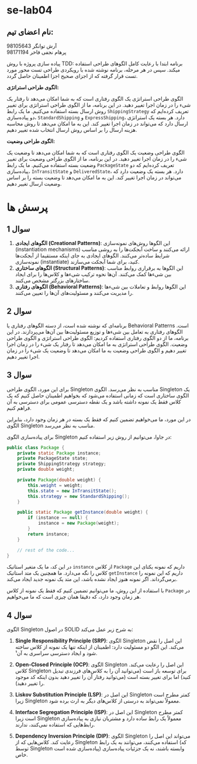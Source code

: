 # se-lab04
## نام اعضای تیم:
آرش توانگر 98105643 
</br>
پرهام نجفی فاخر 98171194

پیاده سازی پروژه با روش TDD:
برنامه ابتدا با  رعایت کامل الگوهای طراحی استفاده میکند. سپس در هر مرحله، برنامه نوشته شده با رویکردی طراحی تست محور مورد تست قرار گرفته که از اجزای صحیح اجزا اطمینان حاصل گردد.


**الگوی طراحی استراتژی:**

الگوی طراحی استراتژی یک الگوی رفتاری است که به شما امکان می‌دهد تا رفتار یک شیء را در زمان اجرا تغییر دهید. در این برنامه، ما از الگوی طراحی استراتژی برای تغییر روش ارسال بسته استفاده می‌کنیم. ما یک رابط `ShippingStrategy` تعریف کرده‌ایم که دو پیاده‌سازی، `StandardShipping` و `ExpressShipping`، دارد. هر بسته یک استراتژی ارسال دارد که می‌تواند در زمان اجرا تغییر کند. این به ما امکان می‌دهد تا روش محاسبه هزینه ارسال را بر اساس روش ارسال انتخاب شده تغییر دهیم.

**الگوی طراحی وضعیت:**

الگوی طراحی وضعیت یک الگوی رفتاری است که به شما امکان می‌دهد تا وضعیت یک شیء را در زمان اجرا تغییر دهید. در این برنامه، ما از الگوی طراحی وضعیت برای تغییر وضعیت بسته استفاده می‌کنیم. ما یک رابط `PackageState` تعریف کرده‌ایم که دو پیاده‌سازی، `InTransitState` و `DeliveredState`، دارد. هر بسته یک وضعیت دارد که می‌تواند در زمان اجرا تغییر کند. این به ما امکان می‌دهد تا وضعیت بسته را بر اساس وضعیت ارسال تغییر دهیم.

# پرسش ها
## سوال 1
1. **الگوهای ایجادی (Creational Patterns)**: این الگوها روش‌های نمونه‌سازی (instantiation mechanisms) ارائه می‌کنند و ساخت آبجکت‌ها را به روشی مناسب شرایط ساده‌تر می‌کنند. الگوهای ایجادی به جای اینکه مستقیما از آبجکت‌ها نمونه‌سازی (instantiate) کنید، برای شما آبجکت می‌سازند.
2. **الگوهای ساختاری (Structural Patterns)**: این الگوها به برقراری روابط مناسب بین شیء‌ها کمک می‌کنند. آن‌ها نحوه ترکیب شیء‌ها و کلاس‌ها را برای ایجاد ساختارهای بزرگتر مشخص می‌کنند.
3. **الگوهای رفتاری (Behavioral Patterns)**: این الگوها روابط و تعاملات بین شیء‌ها را مدیریت می‌کنند و مسئولیت‌های آن‌ها را تعیین می‌کنند.

## سوال 2
برنامه‌ای که نوشته شده است، از دسته الگوهای رفتاری یا Behavioral Patterns است. الگوهای رفتاری به تعامل بین شیء‌ها و توزیع مسئولیت‌ها بین آن‌ها می‌پردازند. در این برنامه، ما از دو الگوی رفتاری استفاده کردیم: الگوی طراحی استراتژی و الگوی طراحی وضعیت. الگوی طراحی استراتژی به ما امکان می‌دهد تا رفتار یک شیء را در زمان اجرا تغییر دهیم و الگوی طراحی وضعیت به ما امکان می‌دهد تا وضعیت یک شیء را در زمان اجرا تغییر دهیم.

## سوال 3
برای این مورد، الگوی طراحی Singleton مناسب به نظر می‌رسد. الگوی Singleton یک الگوی ساختاری است که زمانی استفاده می‌شود که بخواهیم اطمینان حاصل کنیم که یک کلاس فقط یک نمونه داشته باشد و یک نقطه دسترسی عمومی برای دسترسی به آن فراهم کنیم.

در این مورد، ما می‌خواهیم تضمین کنیم که فقط یک بسته در هر زمان وجود دارد، بنابراین الگوی Singleton مناسب به نظر می‌رسد.

برای پیاده‌سازی الگوی Singleton در جاوا، می‌توانیم از روش زیر استفاده کنیم:

```java
public class Package {
    private static Package instance;
    private PackageState state;
    private ShippingStrategy strategy;
    private double weight;

    private Package(double weight) {
        this.weight = weight;
        this.state = new InTransitState();
        this.strategy = new StandardShipping();
    }

    public static Package getInstance(double weight) {
        if (instance == null) {
            instance = new Package(weight);
        }
        return instance;
    }

    // rest of the code...
}
```

در این کد، ما یک متغیر استاتیک `instance` از کلاس `Package` داریم که نمونه یکتای این کلاس را نگه می‌دارد. ما همچنین یک متد استاتیک `getInstance` داریم که این نمونه را برمی‌گرداند. اگر نمونه هنوز ایجاد نشده باشد، این متد یک نمونه جدید ایجاد می‌کند.

با استفاده از این روش، ما می‌توانیم تضمین کنیم که فقط یک نمونه از کلاس `Package` در هر زمان وجود دارد، که دقیقا همان چیزی است که ما می‌خواهیم.

## سوال 4

الگوی Singleton در اصول SOLID به شرح زیر عمل می‌کند:

1. **Single Responsibility Principle (SRP)**: الگوی Singleton این اصل را نقض می‌کند. این الگو دو مسئولیت دارد: اطمینان از اینکه تنها یک نمونه از کلاس ساخته شود و ایجاد دسترسی سراسری به آن¹.

2. **Open-Closed Principle (OCP)**: الگوی Singleton این اصل را رعایت می‌کند. کلاس Singleton برای توسعه باز است (می‌توانید آن را به کلاس‌های فرزندی تبدیل کنید) اما برای تغییر بسته است (می‌توانید رفتار آن را تغییر دهید بدون اینکه کد موجود را تغییر دهید).

3. **Liskov Substitution Principle (LSP)**: این اصل در Singleton کمتر مطرح است زیرا Singleton معمولاً نمی‌تواند به درستی از کلاس‌های دیگر به ارث برده شود.

4. **Interface Segregation Principle (ISP)**: این اصل در Singleton کمتر مطرح است زیرا Singleton معمولاً یک رابط ساده دارد و مشتریان نیازی به پیاده‌سازی رابط‌هایی که استفاده نمی‌کنند، ندارند.

5. **Dependency Inversion Principle (DIP)**: الگوی Singleton می‌تواند این اصل را رعایت کند. کلاس‌هایی که از Singleton استفاده می‌کنند، می‌توانند به یک رابط (که توسط Singleton پیاده‌سازی شده است) وابسته باشند، نه یک جزئیات پیاده‌سازی خاص.

